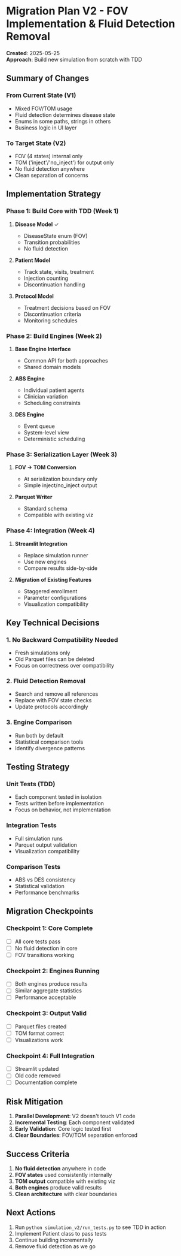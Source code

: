 # Migration Plan V2 - FOV Implementation & Fluid Detection Removal

**Created**: 2025-05-25  
**Approach**: Build new simulation from scratch with TDD

## Summary of Changes

### From Current State (V1)
- Mixed FOV/TOM usage
- Fluid detection determines disease state
- Enums in some paths, strings in others
- Business logic in UI layer

### To Target State (V2)
- FOV (4 states) internal only
- TOM ('inject'/'no_inject') for output only
- No fluid detection anywhere
- Clean separation of concerns

## Implementation Strategy

### Phase 1: Build Core with TDD (Week 1)
1. **Disease Model** ✓
   - DiseaseState enum (FOV)
   - Transition probabilities
   - No fluid detection

2. **Patient Model**
   - Track state, visits, treatment
   - Injection counting
   - Discontinuation handling

3. **Protocol Model**
   - Treatment decisions based on FOV
   - Discontinuation criteria
   - Monitoring schedules

### Phase 2: Build Engines (Week 2)
1. **Base Engine Interface**
   - Common API for both approaches
   - Shared domain models

2. **ABS Engine**
   - Individual patient agents
   - Clinician variation
   - Scheduling constraints

3. **DES Engine**
   - Event queue
   - System-level view
   - Deterministic scheduling

### Phase 3: Serialization Layer (Week 3)
1. **FOV → TOM Conversion**
   - At serialization boundary only
   - Simple inject/no_inject output

2. **Parquet Writer**
   - Standard schema
   - Compatible with existing viz

### Phase 4: Integration (Week 4)
1. **Streamlit Integration**
   - Replace simulation runner
   - Use new engines
   - Compare results side-by-side

2. **Migration of Existing Features**
   - Staggered enrollment
   - Parameter configurations
   - Visualization compatibility

## Key Technical Decisions

### 1. No Backward Compatibility Needed
- Fresh simulations only
- Old Parquet files can be deleted
- Focus on correctness over compatibility

### 2. Fluid Detection Removal
- Search and remove all references
- Replace with FOV state checks
- Update protocols accordingly

### 3. Engine Comparison
- Run both by default
- Statistical comparison tools
- Identify divergence patterns

## Testing Strategy

### Unit Tests (TDD)
- Each component tested in isolation
- Tests written before implementation
- Focus on behavior, not implementation

### Integration Tests
- Full simulation runs
- Parquet output validation
- Visualization compatibility

### Comparison Tests
- ABS vs DES consistency
- Statistical validation
- Performance benchmarks

## Migration Checkpoints

### Checkpoint 1: Core Complete
- [ ] All core tests pass
- [ ] No fluid detection in core
- [ ] FOV transitions working

### Checkpoint 2: Engines Running
- [ ] Both engines produce results
- [ ] Similar aggregate statistics
- [ ] Performance acceptable

### Checkpoint 3: Output Valid
- [ ] Parquet files created
- [ ] TOM format correct
- [ ] Visualizations work

### Checkpoint 4: Full Integration
- [ ] Streamlit updated
- [ ] Old code removed
- [ ] Documentation complete

## Risk Mitigation

1. **Parallel Development**: V2 doesn't touch V1 code
2. **Incremental Testing**: Each component validated
3. **Early Validation**: Core logic tested first
4. **Clear Boundaries**: FOV/TOM separation enforced

## Success Criteria

1. **No fluid detection** anywhere in code
2. **FOV states** used consistently internally
3. **TOM output** compatible with existing viz
4. **Both engines** produce valid results
5. **Clean architecture** with clear boundaries

## Next Actions

1. Run `python simulation_v2/run_tests.py` to see TDD in action
2. Implement Patient class to pass tests
3. Continue building incrementally
4. Remove fluid detection as we go